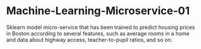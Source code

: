 # Machine-Learning-Microservice-01
Sklearn model micro-service that has been trained to predict housing prices in Boston according to several features, such as average rooms in a home and data about highway access, teacher-to-pupil ratios, and so on.
